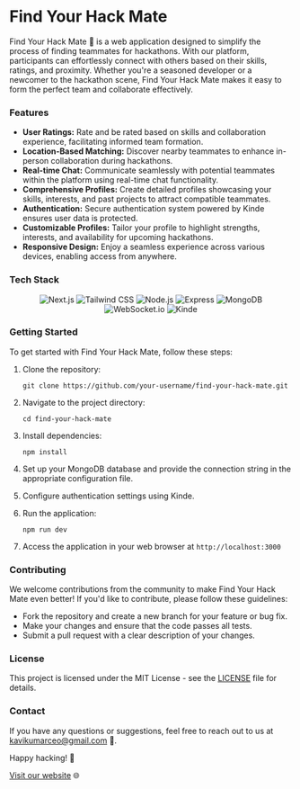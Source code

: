 # Find Your Hack Mate

Find Your Hack Mate 🚀 is a web application designed to simplify the process of finding teammates for hackathons. With our platform, participants can effortlessly connect with others based on their skills, ratings, and proximity. Whether you're a seasoned developer or a newcomer to the hackathon scene, Find Your Hack Mate makes it easy to form the perfect team and collaborate effectively.

### Features

- **User Ratings:** Rate and be rated based on skills and collaboration experience, facilitating informed team formation.
- **Location-Based Matching:** Discover nearby teammates to enhance in-person collaboration during hackathons.
- **Real-time Chat:** Communicate seamlessly with potential teammates within the platform using real-time chat functionality.
- **Comprehensive Profiles:** Create detailed profiles showcasing your skills, interests, and past projects to attract compatible teammates.
- **Authentication:** Secure authentication system powered by Kinde ensures user data is protected.
- **Customizable Profiles:** Tailor your profile to highlight strengths, interests, and availability for upcoming hackathons.
- **Responsive Design:** Enjoy a seamless experience across various devices, enabling access from anywhere.

### Tech Stack

<p align="center">
  <img src="https://img.shields.io/badge/Frontend-Next.js-blue?style=flat-square&logo=next.js" alt="Next.js">
  <img src="https://img.shields.io/badge/Styling-Tailwind_CSS-%2338B2AC?style=flat-square&logo=tailwind-css" alt="Tailwind CSS">
  <img src="https://img.shields.io/badge/Backend-Node.js-green?style=flat-square&logo=node.js" alt="Node.js">
  <img src="https://img.shields.io/badge/Backend-Express-lightgrey?style=flat-square&logo=express" alt="Express">
  <img src="https://img.shields.io/badge/Database-MongoDB-green?style=flat-square&logo=mongodb" alt="MongoDB">
  <img src="https://img.shields.io/badge/Communication-WebSocket.io-%230096D8?style=flat-square&logo=websocket" alt="WebSocket.io">
  <img src="https://img.shields.io/badge/Authentication-Kinde-yellow?style=flat-square" alt="Kinde">
</p>

### Getting Started

To get started with Find Your Hack Mate, follow these steps:

1. Clone the repository:

    ```
    git clone https://github.com/your-username/find-your-hack-mate.git
    ```

2. Navigate to the project directory:

    ```
    cd find-your-hack-mate
    ```

3. Install dependencies:

    ```
    npm install
    ```

4. Set up your MongoDB database and provide the connection string in the appropriate configuration file.

5. Configure authentication settings using Kinde.

6. Run the application:

    ```
    npm run dev
    ```

7. Access the application in your web browser at `http://localhost:3000`

### Contributing

We welcome contributions from the community to make Find Your Hack Mate even better! If you'd like to contribute, please follow these guidelines:

- Fork the repository and create a new branch for your feature or bug fix.
- Make your changes and ensure that the code passes all tests.
- Submit a pull request with a clear description of your changes.

### License

This project is licensed under the MIT License - see the [LICENSE](LICENSE) file for details.

### Contact

If you have any questions or suggestions, feel free to reach out to us at [kavikumarceo@gmail.com](mailto:kavikumarceo@gmail.com) 📧.

Happy hacking! 🚀

[Visit our website](https://findyourhackmate.com) 🌐
